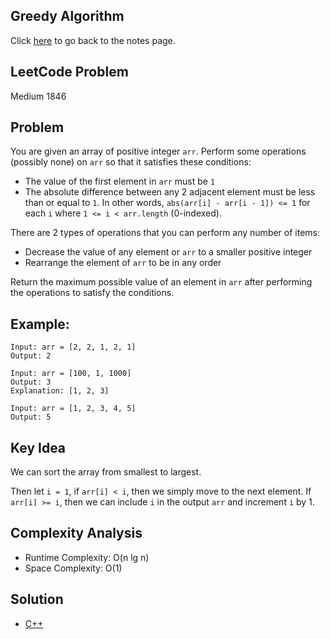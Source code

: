 ## Greedy Algorithm
Click [here](../notes.md) to go back to the notes page.

## LeetCode Problem
Medium 1846

## Problem
You are given an array of positive integer `arr`. Perform some operations (possibly none) on `arr` so that it satisfies these conditions:
- The value of the first element in `arr` must be `1`
- The absolute difference between any 2 adjacent element must be less than or equal to `1`. In other words, `abs(arr[i] - arr[i - 1]) <= 1` for each `i` where `1 <= i < arr.length` (0-indexed).

There are 2 types of operations that you can perform any number of items:
- Decrease the value of any element or `arr` to a smaller positive integer
- Rearrange the element of `arr` to be in any order

Return the maximum possible value of an element in `arr` after performing the operations to satisfy the conditions.

## Example:
```
Input: arr = [2, 2, 1, 2, 1]
Output: 2

Input: arr = [100, 1, 1000]
Output: 3
Explanation: [1, 2, 3]

Input: arr = [1, 2, 3, 4, 5]
Output: 5
```

## Key Idea
We can sort the array from smallest to largest.

Then let `i = 1`, if `arr[i] < i`, then we simply move to the next element. If `arr[i] >= i`, then we can include `i` in the output `arr` and increment `i` by 1. 

## Complexity Analysis
- Runtime Complexity: O(n lg n)
- Space Complexity: O(1)

## Solution
- [C++](./solution.cpp)
